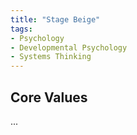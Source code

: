 ```yaml
---
title: "Stage Beige"
tags:
- Psychology
- Developmental Psychology
- Systems Thinking
---
```


## Core Values

...

